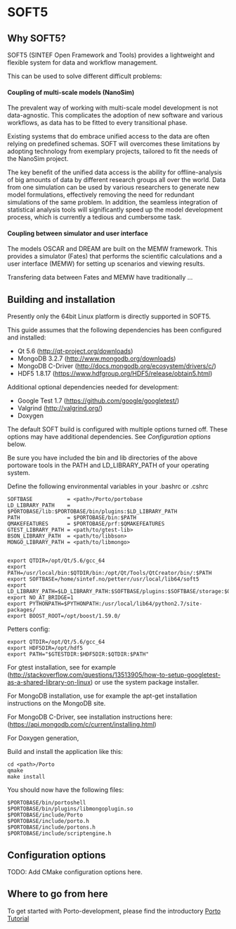 # SOFT5

## Why SOFT5?

SOFT5 (SINTEF Open Framework and Tools) provides a lightweight and flexible system for data and workflow management.

This can be used to solve different difficult problems:

#### Coupling of multi-scale models (NanoSim)

The prevalent way of working with multi-scale model development is not data-agnostic. This complicates the adoption of new software and various workflows, as data has to be fitted to every transitional phase.

Existing systems that do embrace unified access to the data are often relying on predefined schemas. SOFT will overcomes these limitations by adopting technology from exemplary projects, tailored to fit the needs of the NanoSim project.


The key benefit of the unified data access is the ability for offline-analysis of big amounts of data by different research groups all over the world. Data
from one simulation can be used by various researchers to generate new model formulations, effectively removing the need for redundant simulations of the same problem. In addition, the seamless integration of statistical analysis tools will significantly speed up the model development process, which is currently a tedious and cumbersome task.



#### Coupling between simulator and user interface

The models OSCAR and DREAM are built on the MEMW framework. This provides a simulator (Fates) that performs the scientific calculations and a user interface (MEMW) for setting up scenarios and viewing results.

Transfering data between Fates and MEMW have traditionally ...



## Building and installation

Presently only the 64bit Linux platform is directly supported in SOFT5.

This guide assumes that the following dependencies has been configured and
installed:

* Qt 5.6  (http://qt-project.org/downloads)
* MongoDB 3.2.7 (http://www.mongodb.org/downloads)
* MongoDB C-Driver (http://docs.mongodb.org/ecosystem/drivers/c/)
* HDF5 1.8.17 (https://www.hdfgroup.org/HDF5/release/obtain5.html)

Additional optional dependencies needed for development:

* Google Test 1.7 (https://github.com/google/googletest/)
* Valgrind (http://valgrind.org/)
* Doxygen

The default SOFT build is configured with multiple options turned off. These options may have additional dependencies. See *Configuration options* below.

Be sure you have included the bin and lib directories of the above portoware tools in the PATH and LD_LIBRARY_PATH of your operating system.

Define the following environmental variables in your .bashrc or .cshrc

    SOFTBASE           = <path>/Porto/portobase
    LD_LIBRARY_PATH    = $PORTOBASE/lib:$PORTOBASE/bin/plugins:$LD_LIBRARY_PATH
    PATH               = $PORTOBASE/bin:$PATH
    QMAKEFEATURES      = $PORTOBASE/prf:$QMAKEFEATURES
    GTEST_LIBRARY_PATH = <path/to/gtest-lib>
    BSON_LIBRARY_PATH  = <path/to/libbson>
    MONGO_LIBRARY_PATH = <path/to/libmongo>


    export QTDIR=/opt/Qt/5.6/gcc_64
    export PATH=/usr/local/bin:$QTDIR/bin:/opt/Qt/Tools/QtCreator/bin/:$PATH
    export SOFTBASE=/home/sintef.no/petterr/usr/local/lib64/soft5
    export LD_LIBRARY_PATH=$LD_LIBRARY_PATH:$SOFTBASE/plugins:$SOFTBASE/storage:$QTDIR/lib:/usr/local/lib:/usr/local/lib64
    export NO_AT_BRIDGE=1
    export PYTHONPATH=$PYTHONPATH:/usr/local/lib64/python2.7/site-packages/
    export BOOST_ROOT=/opt/boost/1.59.0/

Petters config:

    export QTDIR=/opt/Qt/5.6/gcc_64
    export HDF5DIR=/opt/hdf5
    export PATH="$GTESTDIR:$HDF5DIR:$QTDIR:$PATH"

For gtest installation, see for example (http://stackoverflow.com/questions/13513905/how-to-setup-googletest-as-a-shared-library-on-linux) or use the system package installer.

For MongoDB installation, use for example the apt-get installation instructions on the MongoDB site.

For MongoDB C-Driver, see installation instructions here: (https://api.mongodb.com/c/current/installing.html)

For Doxygen generation, 


Build and install the application like this:

    cd <path>/Porto
    qmake
    make install
    
You should now have the following files:

    $PORTOBASE/bin/portoshell
    $PORTOBASE/bin/plugins/libmongoplugin.so
    $PORTOBASE/include/Porto
    $PORTOBASE/include/porto.h
    $PORTOBASE/include/portons.h
    $PORTOBASE/include/scriptengine.h

## Configuration options

TODO: Add CMake configuration options here.


## Where to go from here

To get started with Porto-development, please find the introductory [Porto Tutorial](doc/tutorial.org)
